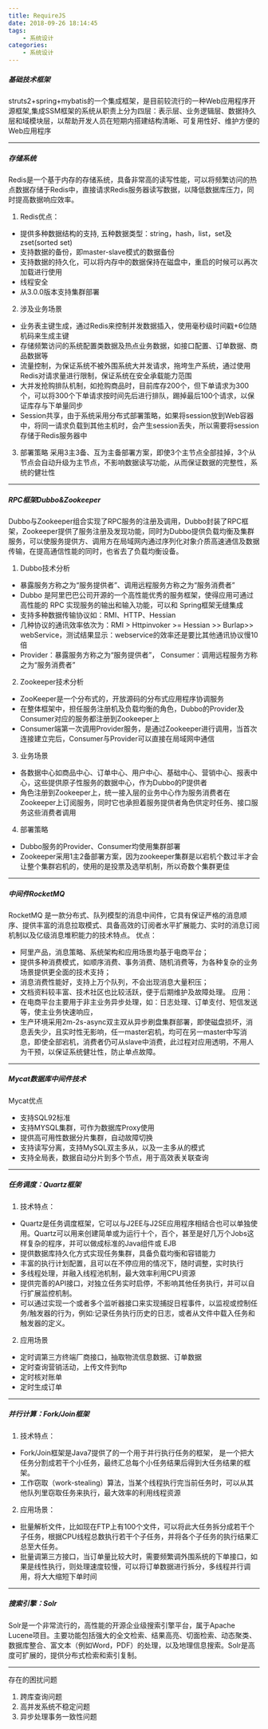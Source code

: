 ```yaml
---
title: RequireJS
date: 2018-09-26 18:14:45
tags:
	- 系统设计
categories: 
	- 系统设计	
---
```


##### 基础技术框架
struts2+spring+mybatis的一个集成框架，是目前较流行的一种Web应用程序开源框架,集成SSM框架的系统从职责上分为四层：表示层、业务逻辑层、数据持久层和域模块层，以帮助开发人员在短期内搭建结构清晰、可复用性好、维护方便的Web应用程序

------------

##### 存储系统
Redis是一个基于内存的存储系统，具备非常高的读写性能，可以将频繁访问的热点数据存储于Redis中，直接请求Redis服务器读写数据，以降低数据库压力，同时提高数据响应效率。
1. Redis优点：
- 提供多种数据结构的支持, 五种数据类型：string，hash，list，set及zset(sorted set)
- 支持数据的备份，即master-slave模式的数据备份
- 支持数据的持久化，可以将内存中的数据保持在磁盘中，重启的时候可以再次加载进行使用
- 线程安全
- 从3.0.0版本支持集群部署
2. 涉及业务场景
- 业务表主键生成，通过Redis来控制并发数据插入，使用毫秒级时间戳+6位随机码来生成主键
- 存储频繁访问的系统配置类数据及热点业务数据，如接口配置、订单数据、商品数据等
- 流量控制，为保证系统不被外围系统大并发请求，拖垮生产系统，通过使用Redis对请求量进行限制，保证系统在安全承载能力范围
- 大并发抢购排队机制，如抢购商品时，目前库存200个，但下单请求为300个，可以将300个下单请求按时间先后进行排队，踢掉最后100个请求，以保证库存与下单量同步
- Session共享，由于系统采用分布式部署策略，如果将session放到Web容器中，将同一请求负载到其他主机时，会产生session丢失，所以需要将session存储于Redis服务器中
3. 部署策略
采用3主3备、互为主备部署方案，即使3个主节点全部挂掉，3个从节点会自动升级为主节点，不影响数据读写功能，从而保证数据的完整性，系统的健壮性

------------

##### RPC框架Dubbo&Zookeeper
Dubbo与Zookeeper组合实现了RPC服务的注册及调用，Dubbo封装了RPC框架，Zookeeper提供了服务注册及发现功能，同时为Dubbo提供负载均衡及集群服务，可以使服务提供方、调用方在局域网内通过序列化对象介质高速通信及数据传输，在提高通信性能的同时，也省去了负载均衡设备。
1. Dubbo技术分析
- 暴露服务方称之为“服务提供者”、调用远程服务方称之为“服务消费者”
- Dubbo 是阿里巴巴公司开源的一个高性能优秀的服务框架，使得应用可通过高性能的 RPC 实现服务的输出和输入功能，可以和 Spring框架无缝集成
- 支持多种数据传输协议如：RMI、HTTP、Hessian
- 几种协议的通讯效率依次为：RMI > Httpinvoker >= Hessian >> Burlap>> webService，测试结果显示：webservice的效率还是要比其他通讯协议慢10倍
- Provider：暴露服务方称之为“服务提供者”， Consumer：调用远程服务方称之为“服务消费者”
2. Zookeeper技术分析 
- ZooKeeper是一个分布式的，开放源码的分布式应用程序协调服务
- 在整体框架中，担任服务注册机及负载均衡的角色，Dubbo的Provider及Consumer对应的服务都注册到Zookeeper上
- Consumer端第一次调用Provider服务，是通过Zookeeper进行调用，当首次连接建立完后，Consumer与Provider可以直接在局域网中通信
3. 业务场景
- 各数据中心如商品中心、订单中心、用户中心、基础中心、营销中心、报表中心，这些提供原子性服务的数据中心，作为Dubbo的P提供者
- 角色注册到Zookeeper上，统一接入层的业务中心作为服务消费者在Zookeeper上订阅服务，同时它也承担着服务提供者角色供定时任务、接口服务这些消费者调用
4. 部署策略
- Dubbo服务的Provider、Consumer均使用集群部署
- Zookeeper采用1主2备部署方案，因为zookeeper集群是以宕机个数过半才会让整个集群宕机的，使用的是投票及选举机制，所以奇数个集群更佳

------------

##### 中间件RocketMQ
RocketMQ 是一款分布式、队列模型的消息中间件，它具有保证严格的消息顺序、提供丰富的消息拉取模式、具备高效的订阅者水平扩展能力、实时的消息订阅机制以及亿级消息堆积能力的技术特点。
优点：
- 阿里产品，消息策略、系统架构和应用场景均基于电商平台；
- 提供多种消费模式，如顺序消费、事务消费、随机消费等，为各种复杂的业务场景提供更全面的技术支持；
- 消息消费性能好，支持上万个队列，不会出现消息大量积压；
- 文档资料较丰富、技术社区也比较活跃，便于后期维护及故障处理。
应用：
- 在电商平台主要用于非主业务异步处理，如：日志处理、订单支付、短信发送等，使主业务快速响应，
- 生产环境采用2m-2s-async双主双从异步刷盘集群部署，即使磁盘损坏，消息丢失少，且实时性无影响，任一master宕机，均可在另一master中写消息，即使全部宕机，消费者仍可从slave中消费，此过程对应用透明，不用人为干预，以保证系统健壮性，防止单点故障。

------------

##### Mycat数据库中间件技术
Mycat优点
- 支持SQL92标准
- 支持MYSQL集群，可作为数据库Proxy使用
- 提供高可用性数据分片集群，自动故障切换
- 支持读写分离，支持MySQL双主多从，以及一主多从的模式
- 支持全局表，数据自动分片到多个节点，用于高效表关联查询


------------

##### 任务调度：Quartz框架
1. 技术特点：
- Quartz是任务调度框架，它可以与J2EE与J2SE应用程序相结合也可以单独使用。Quartz可以用来创建简单或为运行十个，百个，甚至是好几万个Jobs这样复杂的程序，并可以做成标准的Java组件或 EJB
- 提供数据库持久化方式实现任务集群，具备负载均衡和容错能力
- 丰富的执行计划配置，且可以在不停应用的情况下，随时调整，实时执行
- 多线程处理，并融入线程池机制，最大效率利用CPU资源
- 提供完善的API接口，对独立任务实时启停，不影响其他任务执行，并可以自行扩展监控机制。
- 可以通过实现一个或者多个监听器接口来实现捕捉日程事件，以监视或控制任务/触发器的行为，例如:记录任务执行历史的日志，或者从文件中载入任务和触发器的定义。
2. 应用场景
- 定时调第三方终端厂商接口，抽取物流信息数据、订单数据
- 定时查询营销活动，上传文件到ftp
- 定时核对账单
- 定时生成订单

------------

##### 并行计算：Fork/Join框架
1. 技术特点：
- Fork/Join框架是Java7提供了的一个用于并行执行任务的框架， 是一个把大任务分割成若干个小任务，最终汇总每个小任务结果后得到大任务结果的框架。
- 工作窃取（work-stealing）算法，当某个线程执行完当前任务时，可以从其他队列里窃取任务来执行，最大效率的利用线程资源

2. 应用场景：
- 批量解析文件，比如现在FTP上有100个文件，可以将此大任务拆分成若干个子任务，根据CPU线程总数执行若干个子任务，并将各个子任务的执行结果汇总至大任务。
- 批量调第三方接口，当订单量比较大时，需要频繁调外围系统的下单接口，如果是线性执行，则处理速度较慢，可以将订单数据进行拆分，多线程并行调用，将大大缩短下单时间

------------

##### 搜索引擎：Solr
Solr是一个非常流行的，高性能的开源企业级搜索引擎平台，属于Apache Lucene项目。主要功能包括强大的全文检索、结果高亮、切面检索、动态聚类、数据库整合、富文本（例如Word，PDF）的处理，以及地理信息搜索。Solr是高度可扩展的，提供分布式检索和索引复制。

------------

存在的困扰问题
1. 跨库查询问题
2. 高并发系统不稳定问题
3. 异步处理事务一致性问题


